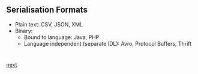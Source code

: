 ## Serialisation Formats
- Plain text: CSV, JSON, XML
- Binary:
    - Bound to language: Java, PHP
    - Language independent (separate IDL): Avro, Protocol Buffers, Thrift
#
#
[next](5-Message_Definition.md)